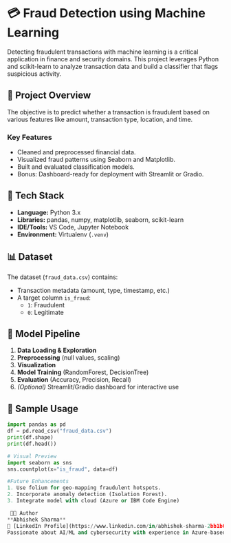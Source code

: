 # 💳 Fraud Detection using Machine Learning

Detecting fraudulent transactions with machine learning is a critical application in finance and security domains. This project leverages Python and scikit-learn to analyze transaction data and build a classifier that flags suspicious activity.

## 🚀 Project Overview

The objective is to predict whether a transaction is fraudulent based on various features like amount, transaction type, location, and time.

### Key Features
- Cleaned and preprocessed financial data.
- Visualized fraud patterns using Seaborn and Matplotlib.
- Built and evaluated classification models.
- Bonus: Dashboard-ready for deployment with Streamlit or Gradio.

## 🧰 Tech Stack
- **Language:** Python 3.x
- **Libraries:** pandas, numpy, matplotlib, seaborn, scikit-learn
- **IDE/Tools:** VS Code, Jupyter Notebook
- **Environment:** Virtualenv (`.venv`)

## 📊 Dataset
The dataset (`fraud_data.csv`) contains:
- Transaction metadata (amount, type, timestamp, etc.)
- A target column `is_fraud`:
  - `1`: Fraudulent
  - `0`: Legitimate

## 🧠 Model Pipeline
1. **Data Loading & Exploration**
2. **Preprocessing** (null values, scaling)
3. **Visualization**
4. **Model Training** (RandomForest, DecisionTree)
5. **Evaluation** (Accuracy, Precision, Recall)
6. *(Optional)* Streamlit/Gradio dashboard for interactive use

## 📝 Sample Usage

```python
import pandas as pd
df = pd.read_csv("fraud_data.csv")
print(df.shape)
print(df.head())

# Visual Preview
import seaborn as sns
sns.countplot(x="is_fraud", data=df)

#Future Enhancements
1. Use folium for geo-mapping fraudulent hotspots.
2. Incorporate anomaly detection (Isolation Forest).
3. Integrate model with cloud (Azure or IBM Code Engine)

 🧑‍💻 Author
**Abhishek Sharma**  
🔗 [LinkedIn Profile](https://www.linkedin.com/in/abhishek-sharma-2bb1b0325)  
Passionate about AI/ML and cybersecurity with experience in Azure-based chatbot deployment and fraud detection modeling.

